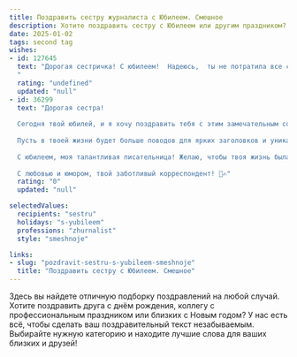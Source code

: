 ```yaml
---
title: Поздравить сестру журналиста с Юбилеем. Смешное
description: Хотите поздравить сестру с Юбилеем или другим праздником? Наш ИИ создаст незабываемое поздравление, а вы обязательно выделитесь среди других.  
date: 2025-01-02
tags: second tag
wishes:
- id: 127645
  text: "Дорогая сестричка! С юбилеем!  Надеюсь,  ты не потратила все свои лучшие цитаты на статьи, потому что сегодня тебе нужно блистать на празднике жизни! Пусть твой юбилей будет таким же ярким и запоминающимся, как твои лучшие репортажи, а поздравлений будет больше, чем у тебя подписчиков в соцсетях!  Желаю тебе океан шампанского, горы подарков и чтобы все твои сенсации были только приятными!  С юбилеем, звезда журналистики!
  "
  rating: "undefined"
  updated: "null"
- id: 36299
  text: "Дорогая сестра!
  
  Сегодня твой юбилей, и я хочу поздравить тебя с этим замечательным событием! Ты не просто журналист — ты настоящий маг в мире слов! Ты умеешь находить интересные истории даже в очереди за хлебом!
  
  Пусть в твоей жизни будет больше поводов для ярких заголовков и уникальных репортажей, а не только «Трудные будни блогера», как ты иногда это называешь! Пусть твоя жизнь будет полна ярких событий, как репортаж с места происшествия, и пусть каждый день приносит новую интересную новость, которую можно обсудить за чашкой чая.
  
  С юбилеем, моя талантливая писательница! Желаю, чтобы твоя жизнь была такой же захватывающей, как первая страница шокирующего расследования. А если вдруг появятся «плохие новости», просто помни — у нас всегда есть возможность сделать их смешными!
  
  С любовью и юмором, твой заботливый корреспондент! 🎉✍️"
  rating: "0"
  updated: "null"

selectedValues:
  recipients: "sestru"
  holidays: "s-yubileem"
  professions: "zhurnalist"
  style: "smeshnoje"

links:
- slug: "pozdravit-sestru-s-yubileem-smeshnoje"
  title: "Поздравить сестру с Юбилеем. Смешное"
---
```


Здесь вы найдете отличную подборку поздравлений на любой случай. 
Хотите поздравить друга с днём рождения, коллегу с профессиональным праздником или близких с Новым годом? У нас есть всё, чтобы сделать ваш поздравительный текст незабываемым. Выбирайте нужную категорию и находите лучшие слова для ваших близких и друзей!

